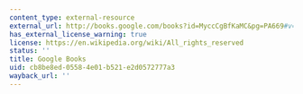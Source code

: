 ```yaml
---
content_type: external-resource
external_url: http://books.google.com/books?id=MyccCgBfKaMC&pg=PA669#v=onepage
has_external_license_warning: true
license: https://en.wikipedia.org/wiki/All_rights_reserved
status: ''
title: Google Books
uid: cb8be8ed-0558-4e01-b521-e2d0572777a3
wayback_url: ''
---
```


